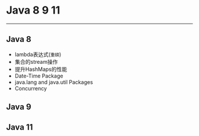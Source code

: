 # Java 8 9 11 

---

## Java 8



- lambda表达式(`重磅`)
- 集合的stream操作
- 提升HashMaps的性能
- Date-Time Package
- java.lang and java.util Packages
- Concurrency



## Java 9





## Java 11






